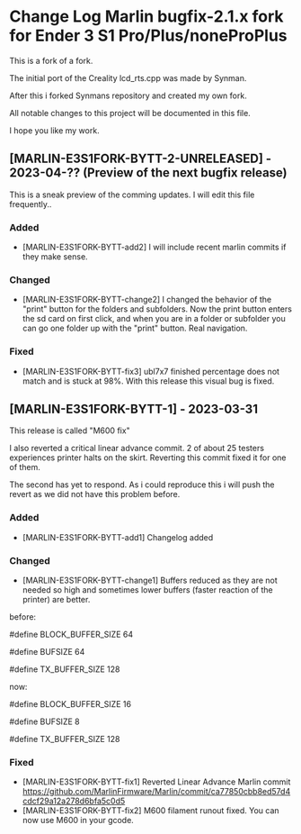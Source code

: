 # Change Log Marlin bugfix-2.1.x fork for Ender 3 S1 Pro/Plus/noneProPlus
This is a fork of a fork.

The initial port of the Creality lcd_rts.cpp was made by Synman.

After this i forked Synmans repository and created my own fork.

All notable changes to this project will be documented in this file.

I hope you like my work.

## [MARLIN-E3S1FORK-BYTT-2-UNRELEASED] - 2023-04-?? (Preview of the next bugfix release)

This is a sneak preview of the comming updates. I will edit this file frequently..
 
### Added
- [MARLIN-E3S1FORK-BYTT-add2] I will include recent marlin commits if they make sense.

### Changed
- [MARLIN-E3S1FORK-BYTT-change2] I changed the behavior of the "print" button for the folders and subfolders. Now the print button enters the sd card on first click, and when you are in a folder or subfolder you can go one folder up with the "print" button. Real navigation.

### Fixed
- [MARLIN-E3S1FORK-BYTT-fix3] ubl7x7 finished percentage does not match and is stuck at 98%. With this release this visual bug is fixed.



## [MARLIN-E3S1FORK-BYTT-1] - 2023-03-31
 
This release is called "M600 fix"

I also reverted a critical linear advance commit. 
2 of about 25 testers experiences printer halts on the skirt. 
Reverting this commit fixed it for one of them.

The second has yet to respond. As i could reproduce this i will push the revert as we did not have this problem before.
 
### Added
- [MARLIN-E3S1FORK-BYTT-add1] Changelog added

### Changed
- [MARLIN-E3S1FORK-BYTT-change1] Buffers reduced as they are not needed so high and sometimes lower buffers (faster reaction of the printer) are better.

before:

#define BLOCK_BUFFER_SIZE  64

#define BUFSIZE 64

#define TX_BUFFER_SIZE 128


now:

#define BLOCK_BUFFER_SIZE  16

#define BUFSIZE 8

#define TX_BUFFER_SIZE 128


### Fixed
- [MARLIN-E3S1FORK-BYTT-fix1] Reverted Linear Advance Marlin commit https://github.com/MarlinFirmware/Marlin/commit/ca77850cbb8ed57d4cdcf29a12a278d6bfa5c0d5
- [MARLIN-E3S1FORK-BYTT-fix2] M600 filament runout fixed. You can now use M600 in your gcode.
